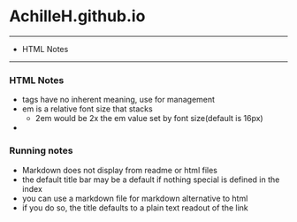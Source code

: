 # AchilleH.github.io
---

- HTML Notes

---
### HTML Notes
- <div> tags have no inherent meaning, use for management
- em is a relative font size that stacks
  - 2em would be 2x the em value set by font size(default is 16px)
-

### Running notes
- Markdown does not display from readme or html files
- the default title bar may be a default if nothing special is defined in the index
- you can use a markdown file for markdown alternative to html
- if you do so, the title defaults to a plain text readout of the link
